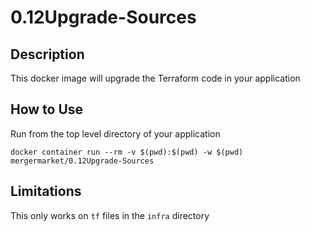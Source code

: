 # 0.12Upgrade-Sources

## Description
This docker image will upgrade the Terraform code in your application

## How to Use
Run from the top level directory of your application

   `docker container run --rm -v $(pwd):$(pwd) -w $(pwd) mergermarket/0.12Upgrade-Sources`

## Limitations
This only works on `tf` files in the `infra` directory 
